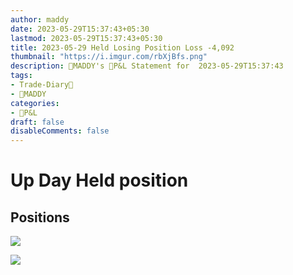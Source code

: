 ```yaml
---
author: maddy
date: 2023-05-29T15:37:43+05:30
lastmod: 2023-05-29T15:37:43+05:30
title: 2023-05-29 Held Losing Position Loss -4,092
thumbnail: "https://i.imgur.com/rbXjBfs.png"
description: 🧔MADDY's 💸P&L Statement for  2023-05-29T15:37:43 
tags:
- Trade-Diary📗
- 🧔MADDY
categories: 
- 💸P&L
draft: false
disableComments: false
---
```

# Up Day Held position


## Positions

![](https://i.imgur.com/rbXjBfs.png)


![](https://i.imgur.com/wrKr2tf.png)

